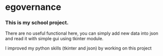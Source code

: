 # egovernance
<h3>This is my school project.</h3>
<p>There are no useful functional here, you can simply add new data into json and read it with simple gui using tkinter module.</p>
<p>I improved my python skills (tkinter and json) by working on this project</p>
